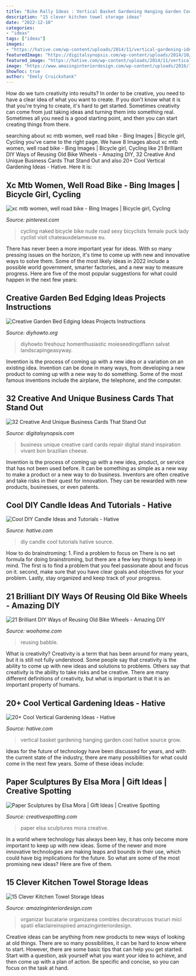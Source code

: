 ```yaml
---
title: "Bike Rally Ideas : Vertical Basket Gardening Hanging Garden Cool Hative Source Grow"
description: "15 clever kitchen towel storage ideas"
date: "2022-12-10"
categories:
- "ideas"
tags: ["ideas"]
images:
- "https://hative.com/wp-content/uploads/2014/11/vertical-gardening-ideas/27-hanging-basket.jpg"
featuredImage: "https://digitalsynopsis.com/wp-content/uploads/2014/10/creative-unique-business-card-design-inspiration-22.jpg"
featured_image: "https://hative.com/wp-content/uploads/2014/11/vertical-gardening-ideas/27-hanging-basket.jpg"
image: "https://www.amazinginteriordesign.com/wp-content/uploads/2016/12/15-clever-kitchen-towel-storage-ideas-12.jpg"
ShowToc: true
author: "Emely Cruickshank"
---
```



How do we turn creativity into results?
In order to be creative, you need to have a clear idea of what you want to create. If you don't know what it is that you're trying to create, it's hard to get started. Sometimes creativity can come from just taking ideas and turning them into something real. Sometimes all you need is a good starting point, and then you can start creating things from there.

	

		
searching about xc mtb women, well road bike - Bing Images | Bicycle girl, Cycling you've came to the right page. We have 8 Images about xc mtb women, well road bike - Bing Images | Bicycle girl, Cycling like 21 Brilliant DIY Ways of Reusing Old Bike Wheels - Amazing DIY, 32 Creative And Unique Business Cards That Stand Out and also 20+ Cool Vertical Gardening Ideas - Hative. Here it is:
		
    
## Xc Mtb Women, Well Road Bike - Bing Images | Bicycle Girl, Cycling

<img loading=lazy src="https://i.pinimg.com/736x/fe/ea/96/feea96d337208089dcf2f016dbf9f8e2--cycling-girls-womens-cycling.jpg" onerror="this.onerror=null;this.src='https://tse4.mm.bing.net/th?id=OIP.1im68xL4Jcnco6bd79mnHQHaLH&amp;pid=15.1';" alt="xc mtb women, well road bike - Bing Images | Bicycle girl, Cycling">

_Source: pinterest.com_

>cycling naked bicycle bike nude road sexy bicyclists female puck lady cyclist visit chateauxdelameuse eu. 

	

There has never been a more important year for ideas. With so many pressing issues on the horizon, it's time to come up with new and innovative ways to solve them. Some of the most likely ideas in 2022 include a possible world government, smarter factories, and a new way to measure progress. Here are five of the most popular suggestions for what could happen in the next few years:

    
## Creative Garden Bed Edging Ideas Projects Instructions

<img loading=lazy src="https://www.diyhowto.org/wp-content/uploads/Rock-Stone-Edging-20-Creative-Garden-Bed-Edging-Ideas-Projects-Instructions-DIYHowto.jpg" onerror="this.onerror=null;this.src='https://tse1.mm.bing.net/th?id=OIP.w3t6Qh7MlswvkkDhBogkDAHaO2&amp;pid=15.1';" alt="Creative Garden Bed Edging Ideas Projects Instructions">

_Source: diyhowto.org_

>diyhowto freshouz homenthusiastic moieseedingdflann salvat landscapingeasyway. 

	

Invention is the process of coming up with a new idea or a variation on an existing idea. Invention can be done in many ways, from developing a new product to coming up with a new way to do something. Some of the most famous inventions include the airplane, the telephone, and the computer.

    
## 32 Creative And Unique Business Cards That Stand Out

<img loading=lazy src="https://digitalsynopsis.com/wp-content/uploads/2014/10/creative-unique-business-card-design-inspiration-22.jpg" onerror="this.onerror=null;this.src='https://tse2.mm.bing.net/th?id=OIP.6GrHiJmZlj0vDX9m8MZUDwHaM4&amp;pid=15.1';" alt="32 Creative And Unique Business Cards That Stand Out">

_Source: digitalsynopsis.com_

>business unique creative card cards repair digital stand inspiration vivant bon brazilian cheese. 

	

Invention is the process of coming up with a new idea, product, or service that has not been used before. It can be something as simple as a new way to make a product or a new way to do business. Inventors are often creative and take risks in their quest for innovation. They can be rewarded with new products, businesses, or even patents.

    
## Cool DIY Candle Ideas And Tutorials - Hative

<img loading=lazy src="https://hative.com/wp-content/uploads/2015/01/candle-ideas/26-cool-diy-candle-ideas-and-tutorials.jpg" onerror="this.onerror=null;this.src='https://tse4.mm.bing.net/th?id=OIP.K_28TukuCHbxi3LgvFLX4wHaUS&amp;pid=15.1';" alt="Cool DIY Candle Ideas and Tutorials - Hative">

_Source: hative.com_

>diy candle cool tutorials hative source. 

	

How to do brainstroming: 1. Find a problem to focus on
There is no set formula for doing brainstroming, but there are a few key things to keep in mind. The first is to find a problem that you feel passionate about and focus on it. second, make sure that you have clear goals and objectives for your problem. Lastly, stay organized and keep track of your progress.

    
## 21 Brilliant DIY Ways Of Reusing Old Bike Wheels - Amazing DIY

<img loading=lazy src="https://www.woohome.com/wp-content/uploads/2014/07/DIY-Crafts-from-Bike-Wheels-18-2.jpg" onerror="this.onerror=null;this.src='https://tse4.mm.bing.net/th?id=OIP.RivxT6oA0Dr_XxMVF_OoZAHaLH&amp;pid=15.1';" alt="21 Brilliant DIY Ways of Reusing Old Bike Wheels - Amazing DIY">

_Source: woohome.com_

>reusing babble. 

	

What is creativity?
Creativity is a term that has been around for many years, but it is still not fully understood. Some people say that creativity is the ability to come up with new ideas and solutions to problems. Others say that creativity is the ability to take risks and be creative. There are many different definitions of creativity, but what is important is that it is an important property of humans.

    
## 20+ Cool Vertical Gardening Ideas - Hative

<img loading=lazy src="https://hative.com/wp-content/uploads/2014/11/vertical-gardening-ideas/27-hanging-basket.jpg" onerror="this.onerror=null;this.src='https://tse1.mm.bing.net/th?id=OIP.saoozAjJxFoc9zRWmEJYtAHaK3&amp;pid=15.1';" alt="20+ Cool Vertical Gardening Ideas - Hative">

_Source: hative.com_

>vertical basket gardening hanging garden cool hative source grow. 

	

Ideas for the future of technology have been discussed for years, and with the current state of the industry, there are many possibilities for what could come in the next few years. Some of these ideas include: 

    
## Paper Sculptures By Elsa Mora | Gift Ideas | Creative Spotting

<img loading=lazy src="https://www.creativespotting.com/wp-content/uploads/2014/10/5453db626f032.jpg" onerror="this.onerror=null;this.src='https://tse4.mm.bing.net/th?id=OIP.eXXcUMUbOn4QyfPgilX-xgHaJ3&amp;pid=15.1';" alt="Paper Sculptures by Elsa Mora | Gift Ideas | Creative Spotting">

_Source: creativespotting.com_

>paper elsa sculptures mora creative. 

	

In a world where technology has always been key, it has only become more important to keep up with new ideas. Some of the newer and more innovative technologies are making leaps and bounds in their use, which could have big implications for the future. So what are some of the most promising new ideas? Here are five of them.

    
## 15 Clever Kitchen Towel Storage Ideas

<img loading=lazy src="https://www.amazinginteriordesign.com/wp-content/uploads/2016/12/15-clever-kitchen-towel-storage-ideas-12.jpg" onerror="this.onerror=null;this.src='https://tse3.mm.bing.net/th?id=OIP.yWHnH_ersQvlWsMEd9xIBwHaKk&amp;pid=15.1';" alt="15 Clever Kitchen Towel Storage Ideas">

_Source: amazinginteriordesign.com_

>organizar bucatarie organizarea combles decoratrucos trucuri mici spatii ellaclaireinspired amazinginteriordesign. 

	

Creative ideas can be anything from new products to new ways of looking at old things. There are so many possibilities, it can be hard to know where to start. However, there are some basic tips that can help you get started. Start with a question, ask yourself what you want your idea to achieve, and then come up with a plan of action. Be specific and concise, so you can focus on the task at hand.

